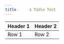 ```yaml
---
title      : Table Test
---
```


| Header 1 | Header 2 |
| :------- | :------- |
| Row 1    | Row 2    |